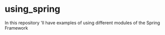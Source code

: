 # using_spring
In this repository 'll have examples of using different modules of the Spring Framework
